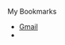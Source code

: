 My Bookmarks 

<ul>
<li> <a href="https://mail.google.com/mail/u/0/#inbox">Gmail</a></li>
<li> <a href=""></a></li>
</ul>
